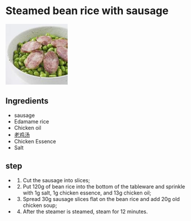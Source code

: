 # Steamed bean rice with sausage

![香肠蒸豆米](/images/香肠蒸豆米.png)

## Ingredients

- sausage
- Edamame rice
- Chicken oil
- [老鸡汤](/汤/老鸡汤.md)
- Chicken Essence
- Salt

## step

- 1. Cut the sausage into slices;
- 2. Put 120g of bean rice into the bottom of the tableware and sprinkle with 1g salt, 1g chicken essence, and 13g chicken oil;
- 3. Spread 30g sausage slices flat on the bean rice and add 20g old chicken soup;
- 4. After the steamer is steamed, steam for 12 minutes.
